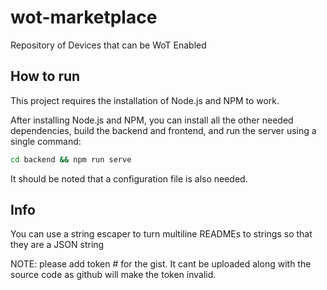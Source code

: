 # wot-marketplace

Repository of Devices that can be WoT Enabled

## How to run
This project requires the installation of Node.js and NPM to work.

After installing Node.js and NPM, you can install all the other needed dependencies, build the backend and frontend, and run the server using a single command:
```bash
cd backend && npm run serve
```

It should be noted that a configuration file is also needed.


## Info

You can use a string escaper to turn multiline READMEs to strings so that they are a JSON string

NOTE: please add token # for the gist. It cant be uploaded along with the source code as github will make the token invalid.
